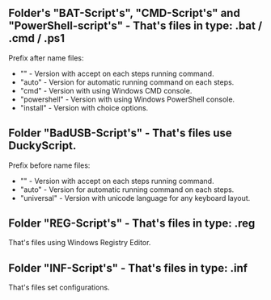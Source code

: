 <h2>Folder's "BAT-Script's", "CMD-Script's" and "PowerShell-script's" - That's files in type: .bat / .cmd / .ps1 </h2>
<p>Prefix after name files:</p>
<ul>
  <li>"" - Version with accept on each steps running command.</li>
  <li>"auto" - Version for automatic running command on each steps.</li>
  <li>"cmd" - Version with using Windows CMD console.</li>
  <li>"powershell" - Version with using Windows PowerShell console.</li>
  <li>"install" - Version with choice options.</li>
</ul>

<h2>Folder "BadUSB-Script's" - That's files use DuckyScript.</h2>
<p>Prefix before name files:</p>
<ul>
  <li>"" - Version with accept on each steps running command.</li>
  <li>"auto" - Version for automatic running command on each steps.</li>
  <li>"universal" - Version with unicode language for any keyboard layout.</li>
</ul>

<h2>Folder "REG-Script's" - That's files in type: .reg</h2>
<p>That's files using Windows Registry Editor.</p>

<h2>Folder "INF-Script's" - That's files in type: .inf</h2>
<p>That's files set configurations.</p>

